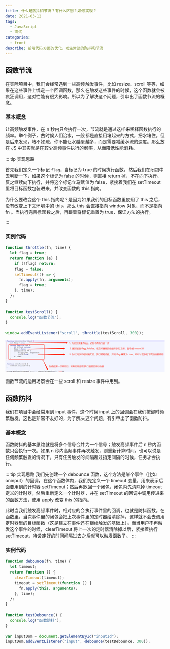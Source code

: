 ```yaml
---
title: 什么是防抖和节流？有什么区别？如何实现？
date: 2021-03-12
tags:
  - JavaScript
  - 面试
categories:
  - front
describe: 前端代码方面的优化，老生常谈的防抖和节流
---
```


## 函数节流

在实际项目中，我们会经常遇到一些高频触发事件，比如 resize、scroll 等等，如果在这些事件上绑定一个回调函数，那么在触发这些事件的时候，这个函数就会被疯狂调用，这对性能有很大影响。所以为了解决这个问题，引申出了函数节流的概念。

### 基本概念

让高频触发事件，在 n 秒内只会执行一次，节流就是通过这样来稀释函数执行的频率。举个例子，古时候人们治水，一般都是直接用堵起来的方式，把水堵住。但是后来发现，堵不如疏，你不能让水越聚越多，而是需要减缓水流的速度。那么放在 JS 中其实就是在较少高频事件执行的频率，从而降低性能消耗。

::: tip 实现思路

首先我们定义一个标记 `flag`，当标记为 true 的时候执行函数，然后我们在闭包中去判断一下，如果这个标记为 false 的时候，则直接 return 掉，不在向下执行。反之继续向下执行，并将这个标记立马赋值为 false，紧接着我们在 setTimeout 里将目标函数包装进来，并改变函数的 this 指向。

为什么要改变这个 this 指向呢？是因为如果我们的目标函数里使用了 this 之后，没有改变上下文环境中的 this，那么 this 会直接指向 window 对象，而不是指向 fn 。当执行完目标函数之后，再跟着将标记重置为 true，保证方法的执行。

:::

### 实例代码

```js
function throttle(fn, time) {
  let flag = true;
  return function (e) {
    if (!flag) return;
    flag = false;
    setTimeout(() => {
      fn.apply(fn, arguments);
      flag = true;
    }, time);
  };
}

function testScroll() {
  console.log("函数节流");
}

window.addEventListener("scroll", throttle(testScroll, 300));
```

![](../../imgs/throttle.webp)

函数节流的适用场景会在一些 scroll 和 resize 事件中用到。

## 函数防抖

我们在项目中会经常用到 input 事件，这个时候 input 上的回调会在我们按键时频繁触发，这也是非常不友好的，为了解决这个问题，有引申出了函数防抖。

### 基本概念

函数防抖的基本思路就是将多个信号合并为一个信号；触发高频事件后 n 秒内函数只会执行一次。如果 n 秒内高频事件再次触发，则重新计算时间。也可以说是任何频繁触发的情况下，只有任务触发的间隔超过指定间隔的时候，任务才会执行。

::: tip 实现思路
我们先创建一个 debounce 函数，这个方法是某个事件（比如 oninput）的回调，在这个函数体内，我们先定义一个 timeout 变量，用来表示后面要用到的计时器 setTimeout；然后再返回一个闭包，闭包内先清除掉 timeout 定义的计时器，然后重新定义一个计时器，并在 setTimeout 的回调中调用传进来的函数方法，使用 apply 改变 this 的指向。

此时当我们触发高频事件时，相对应的会执行事件里的回调，也就是防抖函数。在函数里，当次事件里的闭包会把上次事件里的定时器给清除掉，这样就不会去调用定时器里的目标函数（这是建立在事件还在继续触发的基础上）。而当用户不再触发这个事件的时候，clearTimeout 将上一次的定时器清除掉以后，紧接着执行 setTimeout，待设定好的时间间隔过去之后就可以触发函数了。
:::

### 实例代码

```js
function debounce(fn, time) {
  let timeout;
  return function () {
    clearTimeout(timeout);
    timeout = setTimeout(function () {
      fn.apply(this, arguments);
    }, time);
  };
}

function testDebounce() {
  console.log("函数防抖");
}

var inputDom = document.getElementById("inputId");
inputDom.addEventListener("input", debounce(testDebounce, 300));
```
